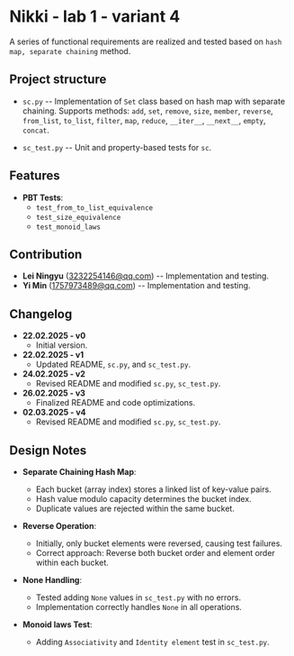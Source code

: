 # Nikki - lab 1 - variant 4

A series of functional requirements are realized and tested based on
`hash map, separate chaining` method.

## Project structure

- `sc.py` -- Implementation of `Set` class based on hash map with separate chaining.
  Supports methods: `add`, `set`, `remove`, `size`, `member`, `reverse`,
  `from_list`, `to_list`, `filter`, `map`, `reduce`, `__iter__`, `__next__`,
  `empty`, `concat`.

- `sc_test.py` -- Unit and property-based tests for `sc`.

## Features

- **PBT Tests**:
  - `test_from_to_list_equivalence`
  - `test_size_equivalence`
  - `test_monoid_laws`

## Contribution

- **Lei Ningyu** (3232254146@qq.com) -- Implementation and testing.
- **Yi Min** (1757973489@qq.com) -- Implementation and testing.

## Changelog

- **22.02.2025 - v0**
  - Initial version.
- **22.02.2025 - v1**
  - Updated README, `sc.py`, and `sc_test.py`.
- **24.02.2025 - v2**
  - Revised README and modified `sc.py`, `sc_test.py`.
- **26.02.2025 - v3**
  - Finalized README and code optimizations.
- **02.03.2025 - v4**
  - Revised README and modified `sc.py`, `sc_test.py`.

## Design Notes

- **Separate Chaining Hash Map**:
  - Each bucket (array index) stores a linked list of key-value pairs.
  - Hash value modulo capacity determines the bucket index.
  - Duplicate values are rejected within the same bucket.

- **Reverse Operation**:
  - Initially, only bucket elements were reversed, causing test failures.
  - Correct approach: Reverse both bucket order and element order within each bucket.

- **None Handling**:
  - Tested adding `None` values in `sc_test.py` with no errors.
  - Implementation correctly handles `None` in all operations.

- **Monoid laws Test**:
  - Adding `Associativity` and `Identity element` test in `sc_test.py`.
